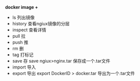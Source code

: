 __docker image +__

* ls	列出镜像
* history	查看ngiux镜像的分层
* inspect	查看详情
* pull	拉
* push	推
* rm	删
* tag	打标记
* save	存	save ngiux>nginx.tar	保存成一个.tar文件
* import	导入	
* export	导出	export DockerID > docker.tar	导出为一个.tar文件